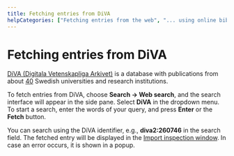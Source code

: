 ```yaml
---
title: Fetching entries from DiVA
helpCategories: ["Fetching entries from the web", "... using online bibliographic database"]
---
```


# Fetching entries from DiVA

[DiVA (Digitala Vetenskapliga Arkivet)](http://www.diva-portal.org/) is a database with publications from about [40](www.diva-portal.org/smash/aboutdiva.jsf) Swedish universities and research institutions.

To fetch entries from DiVA, choose **Search -&gt; Web search**, and the search interface will appear in the side pane. Select **DiVA** in the dropdown menu. To start a search, enter the words of your query, and press **Enter** or the **Fetch** button.

You can search using the DiVA identifier, e.g., **diva2:260746** in the search field. The fetched entry will be displayed in the [Import inspection window](ImportInspectionDialog). In case an error occurs, it is shown in a popup.
